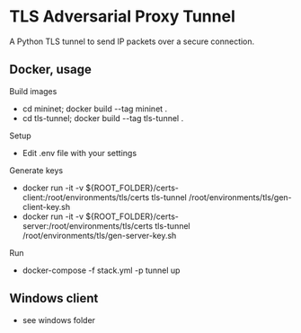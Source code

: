 # TLS Adversarial Proxy Tunnel

A Python TLS tunnel to send IP packets over a secure connection.

## Docker, usage

Build images

- cd mininet; docker build --tag mininet .
- cd tls-tunnel; docker build --tag tls-tunnel .

Setup
- Edit .env file with your settings

Generate keys
- docker run -it -v ${ROOT_FOLDER}/certs-client:/root/environments/tls/certs tls-tunnel /root/environments/tls/gen-client-key.sh
- docker run -it -v ${ROOT_FOLDER}/certs-server:/root/environments/tls/certs tls-tunnel /root/environments/tls/gen-server-key.sh


Run
- docker-compose -f stack.yml -p tunnel up


## Windows client

- see windows folder
